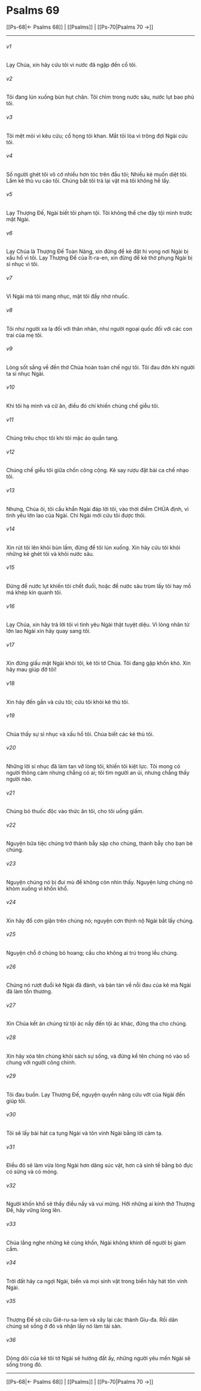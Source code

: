 # Psalms 69

[[Ps-68|← Psalms 68]] | [[Psalms]] | [[Ps-70|Psalms 70 →]]
***



###### v1 
Lạy Chúa, xin hãy cứu tôi vì nước đã ngập đến cổ tôi. 

###### v2 
Tôi đang lún xuống bùn hụt chân. Tôi chìm trong nước sâu, nước lụt bao phủ tôi. 

###### v3 
Tôi mệt mỏi vì kêu cứu; cổ họng tôi khan. Mắt tôi lòa vì trông đợi Ngài cứu tôi. 

###### v4 
Số người ghét tôi vô cớ nhiều hơn tóc trên đầu tôi; Nhiều kẻ muốn diệt tôi. Lắm kẻ thù vu cáo tôi. Chúng bắt tôi trả lại vật mà tôi không hề lấy. 

###### v5 
Lạy Thượng Đế, Ngài biết tôi phạm tội. Tôi không thể che đậy tội mình trước mặt Ngài. 

###### v6 
Lạy Chúa là Thượng Đế Toàn Năng, xin đừng để kẻ đặt hi vọng nơi Ngài bị xấu hổ vì tôi. Lạy Thượng Đế của Ít-ra-en, xin đừng để kẻ thờ phụng Ngài bị sỉ nhục vì tôi. 

###### v7 
Vì Ngài mà tôi mang nhục, mặt tôi đầy nhơ nhuốc. 

###### v8 
Tôi như người xa lạ đối với thân nhân, như người ngoại quốc đối với các con trai của mẹ tôi. 

###### v9 
Lòng sốt sắng về đền thờ Chúa hoàn toàn chế ngự tôi. Tôi đau đớn khi người ta sỉ nhục Ngài. 

###### v10 
Khi tôi hạ mình và cữ ăn, điều đó chỉ khiến chúng chế giễu tôi. 

###### v11 
Chúng trêu chọc tôi khi tôi mặc áo quần tang. 

###### v12 
Chúng chế giễu tôi giữa chốn công cộng. Kẻ say rượu đặt bài ca chế nhạo tôi. 

###### v13 
Nhưng, Chúa ôi, tôi cầu khẩn Ngài đáp lời tôi, vào thời điểm CHÚA định, vì tình yêu lớn lao của Ngài. Chỉ Ngài mới cứu tôi được thôi. 

###### v14 
Xin rút tôi lên khỏi bùn lấm, đừng để tôi lún xuống. Xin hãy cứu tôi khỏi những kẻ ghét tôi và khỏi nước sâu. 

###### v15 
Đừng để nước lụt khiến tôi chết đuối, hoặc để nước sâu trùm lấy tôi hay mồ mả khép kín quanh tôi. 

###### v16 
Lạy Chúa, xin hãy trả lời tôi vì tình yêu Ngài thật tuyệt diệu. Vì lòng nhân từ lớn lao Ngài xin hãy quay sang tôi. 

###### v17 
Xin đừng giấu mặt Ngài khỏi tôi, kẻ tôi tớ Chúa. Tôi đang gặp khốn khó. Xin hãy mau giúp đỡ tôi! 

###### v18 
Xin hãy đến gần và cứu tôi; cứu tôi khỏi kẻ thù tôi. 

###### v19 
Chúa thấy sự sỉ nhục và xấu hổ tôi. Chúa biết các kẻ thù tôi. 

###### v20 
Những lời sỉ nhục đã làm tan vỡ lòng tôi, khiến tôi kiệt lực. Tôi mong có người thông cảm nhưng chẳng có ai; tôi tìm người an ủi, nhưng chẳng thấy người nào. 

###### v21 
Chúng bỏ thuốc độc vào thức ăn tôi, cho tôi uống giấm. 

###### v22 
Nguyện bữa tiệc chúng trở thành bẫy sập cho chúng, thành bẫy cho bạn bè chúng. 

###### v23 
Nguyện chúng nó bị đui mù để không còn nhìn thấy. Nguyện lưng chúng nó khòm xuống vì khốn khổ. 

###### v24 
Xin hãy đổ cơn giận trên chúng nó; nguyện cơn thịnh nộ Ngài bắt lấy chúng. 

###### v25 
Nguyện chỗ ở chúng bỏ hoang; cầu cho không ai trú trong lều chúng. 

###### v26 
Chúng nó rượt đuổi kẻ Ngài đã đánh, và bàn tán về nỗi đau của kẻ mà Ngài đã làm tổn thương. 

###### v27 
Xin Chúa kết án chúng từ tội ác nầy đến tội ác khác, đừng tha cho chúng. 

###### v28 
Xin hãy xóa tên chúng khỏi sách sự sống, và đừng kể tên chúng nó vào sổ chung với người công chính. 

###### v29 
Tôi đau buồn. Lạy Thượng Đế, nguyện quyền năng cứu vớt của Ngài đến giúp tôi. 

###### v30 
Tôi sẽ lấy bài hát ca tụng Ngài và tôn vinh Ngài bằng lời cảm tạ. 

###### v31 
Điều đó sẽ làm vừa lòng Ngài hơn dâng súc vật, hơn cả sinh tế bằng bò đực có sừng và có móng. 

###### v32 
Người khốn khổ sẽ thấy điều nầy và vui mừng. Hỡi những ai kính thờ Thượng Đế, hãy vững lòng lên. 

###### v33 
Chúa lắng nghe những kẻ cùng khốn, Ngài không khinh dể người bị giam cầm. 

###### v34 
Trời đất hãy ca ngợi Ngài, biển và mọi sinh vật trong biển hãy hát tôn vinh Ngài. 

###### v35 
Thượng Đế sẽ cứu Giê-ru-sa-lem và xây lại các thành Giu-đa. Rồi dân chúng sẽ sống ở đó và nhận lấy nó làm tài sản. 

###### v36 
Dòng dõi của kẻ tôi tớ Ngài sẽ hưởng đất ấy, những người yêu mến Ngài sẽ sống trong đó.

***
[[Ps-68|← Psalms 68]] | [[Psalms]] | [[Ps-70|Psalms 70 →]]

